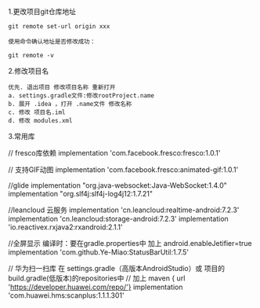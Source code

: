 1.更改项目git仓库地址

    git remote set-url origin xxx
    
    使用命令确认地址是否修改成功： 

    git remote -v

2.修改项目名

    优先. 退出项目 修改项目名称 重新打开
    a. settings.gradle文件:修改rootProject.name
    b. 展开 .idea ，打开 .name文件 修改名称 
    c. 修改 项目名.iml 
    d. 修改 modules.xml  

3.常用库

// fresco库依赖 implementation 'com.facebook.fresco:fresco:1.0.1'

// 支持GIF动图 implementation 'com.facebook.fresco:animated-gif:1.0.1'

//glide implementation "org.java-websocket:Java-WebSocket:1.4.0" implementation "org.slf4j:slf4j-log4j12:1.7.21"

//leancloud 云服务 implementation 'cn.leancloud:realtime-android:7.2.3' implementation 'cn.leancloud:storage-android:7.2.3' implementation 'io.reactivex.rxjava2:rxandroid:2.1.1'

//全屏显示 编译时：要在gradle.properties中 加上 android.enableJetifier=true
implementation 'com.github.Ye-Miao:StatusBarUtil:1.7.5'

// 华为扫一扫库 在 settings.gradle（高版本AndroidStudio）或 项目的build.gradle(低版本)的repositories中
// 加上  maven { url 'https://developer.huawei.com/repo/'}
implementation 'com.huawei.hms:scanplus:1.1.1.301'

